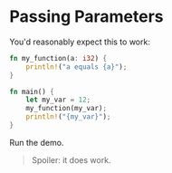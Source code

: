 # Passing Parameters

You'd reasonably expect this to work:

```rust
fn my_function(a: i32) {
    println!("a equals {a}");
}

fn main() {
    let my_var = 12;
    my_function(my_var);
    println!("{my_var}");
}
```

Run the demo.

> Spoiler: it does work.